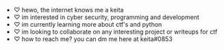 - ♡ hewo, the internet knows me a keita 
- ♡ im interested in cyber security, programming and development
- ♡ im currently learning more about ctf's and python
- ♡ im looking to collaborate on any interesting project or writeups for ctf 
- ♡ how to reach me? you can dm me here at keita#0853

<!---
lilprxz/lilprxz is a ✨ special ✨ repository because its `README.md` (this file) appears on your GitHub profile.
You can click the Preview link to take a look at your changes.
--->
